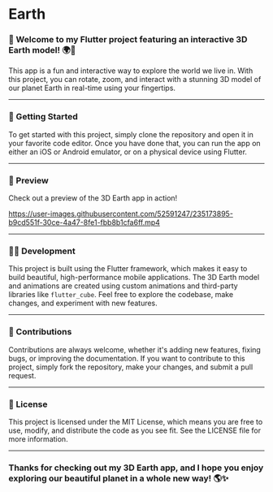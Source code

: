 # Earth

### 💫 Welcome to my Flutter project featuring an interactive 3D Earth model! 🌍🌟

This app is a fun and interactive way to explore the world we live in. With this project, you can rotate, zoom, and interact with a stunning 3D model of our planet Earth in real-time using your fingertips.

<hr>

### 🚀 Getting Started
To get started with this project, simply clone the repository and open it in your favorite code editor. Once you have done that, you can run the app on either an iOS or Android emulator, or on a physical device using Flutter.

<hr>

### 👀 Preview
Check out a preview of the 3D Earth app in action!

https://user-images.githubusercontent.com/52591247/235173895-b9cd551f-30ce-4a47-8fe1-fbb8b1cfa6ff.mp4

<hr>

### 👨‍💻 Development
This project is built using the Flutter framework, which makes it easy to build beautiful, high-performance mobile applications. The 3D Earth model and animations are created using custom animations and third-party libraries like `flutter_cube`. Feel free to explore the codebase, make changes, and experiment with new features.

<hr>

### 📝 Contributions
Contributions are always welcome, whether it's adding new features, fixing bugs, or improving the documentation. If you want to contribute to this project, simply fork the repository, make your changes, and submit a pull request.

<hr>

### 🪪 License
This project is licensed under the MIT License, which means you are free to use, modify, and distribute the code as you see fit. See the LICENSE file for more information.

<hr>

### Thanks for checking out my 3D Earth app, and I hope you enjoy exploring our beautiful planet in a whole new way! 🌎✨






